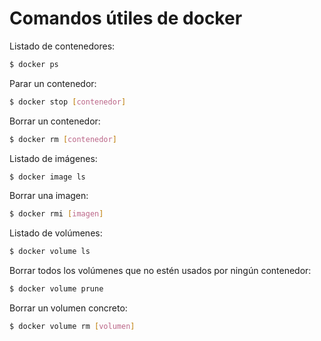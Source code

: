 # Comandos útiles de docker

Listado de contenedores:

```bash
$ docker ps
```

Parar un contenedor:

```bash
$ docker stop [contenedor]
```

Borrar un contenedor:

```bash
$ docker rm [contenedor]
```

Listado de imágenes:

```bash
$ docker image ls
```

Borrar una imagen:

```bash
$ docker rmi [imagen]
```

Listado de volúmenes:

```bash
$ docker volume ls
```

Borrar todos los volúmenes que no estén usados por ningún contenedor:

```bash
$ docker volume prune
```

Borrar un volumen concreto:

```bash
$ docker volume rm [volumen]
```

